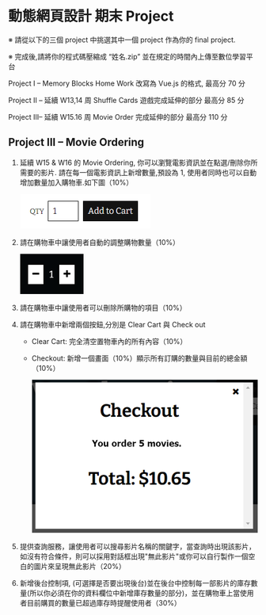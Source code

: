 # 動態網頁設計 期末 Project

※ 請從以下的三個 project 中挑選其中一個 project 作為你的 final project.

※ 完成後,請將你的程式碼壓縮成 “姓名.zip” 並在規定的時間內上傳至數位學習平台

Project I – Memory Blocks Home Work 改寫為 Vue.js 的格式, 最高分 70 分

Project II – 延續 W13,14 周 Shuffle Cards 遊戲完成延伸的部分 最高分 85 分

Project III– 延續 W15.16 周 Movie Order 完成延伸的部分 最高分 110 分

## Project III – Movie Ordering

1. 延續 W15 & W16 的 Movie Ordering, 你可以瀏覽電影資訊並在點選/刪除你所需要的影片. 請在每一個電影資訊上新增數量,預設為 1, 使用者同時也可以自動增加數量加入購物車.如下圖（10%）

   ![add cart](doc/img/1.png)

2. 請在購物車中讓使用者自動的調整購物數量（10%）

   ![cart edit](doc/img/2.png)

3. 請在購物車中讓使用者可以刪除所購物的項目（10%）
4. 請在購物車中新增兩個按鈕,分別是 Clear Cart 與 Check out

   - Clear Cart: 完全清空置物車內的所有內容（10%）
   - Checkout: 新增一個畫面（10%）顯示所有訂購的數量與目前的總金額（10%）

     ![checkout](doc/img/3.png)

5. 提供查詢服務，讓使用者可以搜尋影片名稱的關鍵字，當查詢時出現該影片，如沒有符合條件，則可以採用對話框出現"無此影片"或你可以自行製作一個空白的圖片來呈現無此影片（20%）
6. 新增後台控制項, (可選擇是否要出現後台)並在後台中控制每一部影片的庫存數量(所以你必須在你的資料欄位中新增庫存數量的部分)，並在購物車上當使用者目前購買的數量已超過庫存時提醒使用者（30%）
